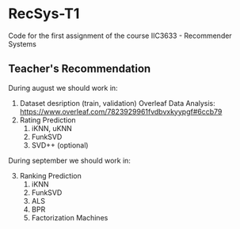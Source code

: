 # RecSys-T1
Code for the first assignment of the course IIC3633 - Recommender Systems

## Teacher's Recommendation


During august we should work in:

1. Dataset desription (train, validation)
    Overleaf Data Analysis: https://www.overleaf.com/7823929961fvdbvxkyypgf#6ccb79
2. Rating Prediction
    1. iKNN, uKNN
    2. FunkSVD
    3. SVD++ (optional)

During september we should work in:

3. Ranking Prediction
    1. iKNN
    2. FunkSVD
    3. ALS
    4. BPR
    5. Factorization Machines

    
